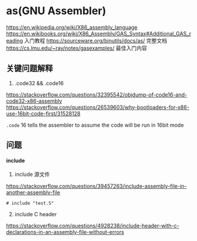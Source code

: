 # as(GNU Assembler)
https://en.wikipedia.org/wiki/X86_assembly_language
https://en.wikibooks.org/wiki/X86_Assembly/GAS_Syntax#Additional_GAS_reading 入门教程
https://sourceware.org/binutils/docs/as/ 完整文档
https://cs.lmu.edu/~ray/notes/gasexamples/ 最佳入门内容

## 关键问题解释

1. .code32 && .code16

https://stackoverflow.com/questions/32395542/objdump-of-code16-and-code32-x86-assembly
https://stackoverflow.com/questions/26539603/why-bootloaders-for-x86-use-16bit-code-first/31528128

`.code` 16 tells the assembler to assume the code will be run in 16bit mode




## 问题
#### include 
1. include 源文件

https://stackoverflow.com/questions/39457263/include-assembly-file-in-another-assembly-file
```
# include "test.S"
```

2. include C header

https://stackoverflow.com/questions/4928238/include-header-with-c-declarations-in-an-assembly-file-without-errors


